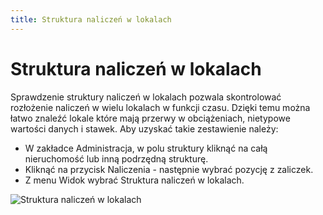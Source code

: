 ```yaml
---
title: Struktura naliczeń w lokalach
---
```

# Struktura naliczeń w lokalach

Sprawdzenie struktury naliczeń w lokalach pozwala skontrolować rozłożenie naliczeń w wielu lokalach w funkcji czasu. Dzięki temu można łatwo znaleźć lokale które mają przerwy w obciążeniach,  nietypowe wartości danych i stawek. Aby uzyskać takie zestawienie należy:

- W zakładce Administracja, w polu struktury kliknąć na całą nieruchomość lub inną podrzędną strukturę.
- Kliknąć na przycisk Naliczenia - następnie wybrać pozycję z zaliczek.
- Z menu Widok wybrać Struktura naliczeń w lokalach.

![Struktura naliczeń w lokalach](strukturanaliczenwlokalach.gif)